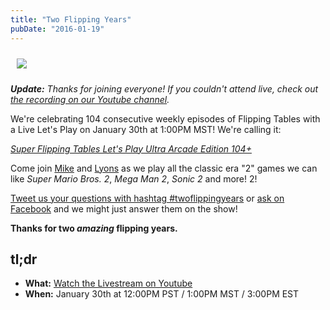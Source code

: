 ```yaml
---
title: "Two Flipping Years"
pubDate: "2016-01-19"
---
```

<img class="pull-right img-responsive" style="margin: 10px;" src="/images/blog/lyonstableflip_104promo3.gif">

_**Update:** Thanks for joining everyone! If you couldn't attend live, check out [the recording on our Youtube channel](https://www.youtube.com/watch?v=Pd8ACiYKg6U)._

We're celebrating 104 consecutive weekly episodes of Flipping Tables with a Live Let's Play on January 30th at 1:00PM MST! We're calling it:

[_Super Flipping Tables Let's Play Ultra Arcade Edition 104+_](http://www.youtube.com/c/SunriseRobot/live)

Come join [Mike](https://twitter.com/sudomichael) and [Lyons](https://twitter.com/lyonsinbeta) as we play all the classic era "2" games we can like _Super Mario Bros. 2_, _Mega Man 2_, _Sonic 2_ and more! 2!

[Tweet us your questions with hashtag #twoflippingyears](https://twitter.com/intent/tweet?text=%23twoflippingyears%20%40sudomichael%20%40lyonsinbeta) or [ask on Facebook](https://www.facebook.com/events/938982606156265/) and we might just answer them on the show!

**Thanks for two _amazing_ flipping years.**

## tl;dr

- **What:** [Watch the Livestream on Youtube](http://www.youtube.com/c/SunriseRobot/live)
- **When:** January 30th at 12:00PM PST / 1:00PM MST / 3:00PM EST
